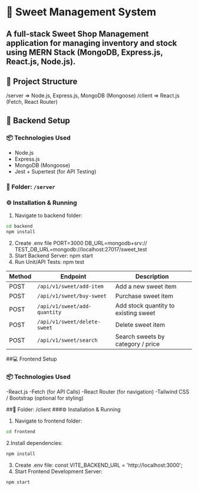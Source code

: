 # 🍬 Sweet Management System
A full-stack Sweet Shop Management application for managing inventory and stock using **MERN Stack** (MongoDB, Express.js, React.js, Node.js).
---
## 📁 Project Structure
/server => Node.js, Express.js, MongoDB (Mongoose)
/client => React.js (Fetch, React Router)

## 🚀 Backend Setup
### 📦 Technologies Used
- Node.js
- Express.js
- MongoDB (Mongoose)
- Jest + Supertest (for API Testing)

### 📁 Folder: `/server`
### ⚙️ Installation & Running
1. Navigate to backend folder:
```bash
cd backend
npm install
```
2. Create .env file
PORT=3000
DB_URL=mongodb+srv://<your-production-db-url>
TEST_DB_URL=mongodb://localhost:27017/sweet_test
3. Start Backend Server:
npm start
4. Run Unit/API Tests:
npm test

| Method | Endpoint                     | Description                          |
| ------ | ---------------------------- | ------------------------------------ |
| POST   | `/api/v1/sweet/add-item`     | Add a new sweet item                 |
| POST   | `/api/v1/sweet/buy-sweet`    | Purchase sweet item                  |
| POST   | `/api/v1/sweet/add-quantity` | Add stock quantity to existing sweet |
| POST   | `/api/v1/sweet/delete-sweet` | Delete sweet item                    |
| POST   | `/api/v1/sweet/search`       | Search sweets by category / price    |
##💻 Frontend Setup
### 📦 Technologies Used
-React.js
-Fetch (for API Calls)
-React Router (for navigation)
-Tailwind CSS / Bootstrap (optional for styling)

##📁 Folder: /client
###⚙️ Installation & Running
1. Navigate to frontend folder:
```bash
cd frontend
```
2.Install dependencies:
```bash
npm install
```
3. Create .env file:
const VITE_BACKEND_URL = 'http://localhost:3000';
4. Start Frontend Development Server:
```bash
npm start
```
